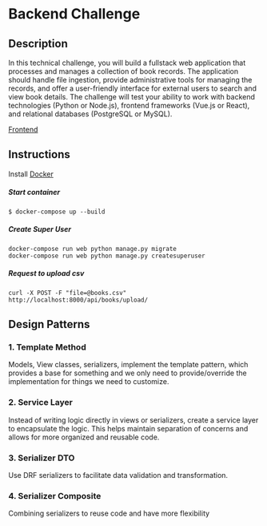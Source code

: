 # Backend Challenge

## Description

In this technical challenge, you will build a fullstack web application that processes and manages a
collection of book records. The application should handle file ingestion, provide administrative tools
for managing the records, and offer a user-friendly interface for external users to search and view
book details. The challenge will test your ability to work with backend technologies (Python or
Node.js), frontend frameworks (Vue.js or React), and relational databases (PostgreSQL or MySQL).

[Frontend](https://github.com/ThyagOliveira/frontend-challenge)

## Instructions

Install [Docker](https://docs.docker.com/get-docker/)

##### Start container
```shell
$ docker-compose up --build
```

##### Create Super User
```shell
docker-compose run web python manage.py migrate
docker-compose run web python manage.py createsuperuser
```

##### Request to upload csv
```shell
curl -X POST -F "file=@books.csv" http://localhost:8000/api/books/upload/
```


## Design Patterns

### 1. **Template Method**
Models, View classes, serializers, implement the template pattern, which provides a base for something and we only need to provide/override the implementation for things we need to customize.

### 2. **Service Layer**
Instead of writing logic directly in views or serializers, create a service layer to encapsulate the logic. This helps maintain separation of concerns and allows for more organized and reusable code.

### 3. **Serializer DTO**
Use DRF serializers to facilitate data validation and transformation.

### 4. **Serializer Composite**
Combining serializers to reuse code and have more flexibility
